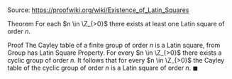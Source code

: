 # 

Source: https://proofwiki.org/wiki/Existence_of_Latin_Squares

Theorem
For each $n \in \Z_{>0}$ there exists at least one Latin square of order $n$.


Proof
The Cayley table of a finite group of order $n$ is a Latin square, from Group has Latin Square Property.
For every $n \in \Z_{>0}$ there exists a cyclic group of order $n$.
It follows that for every $n \in \Z_{>0}$ the Cayley table of the cyclic group of order $n$ is a Latin square of order $n$.
$\blacksquare$





